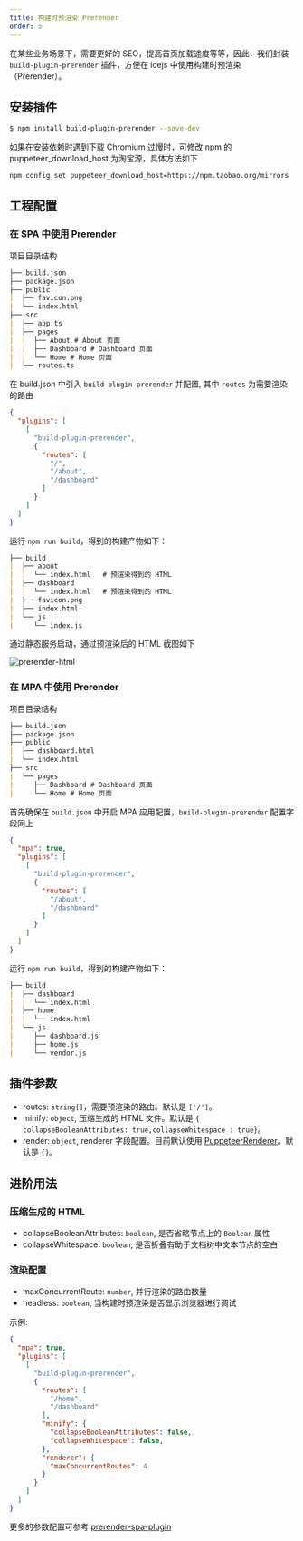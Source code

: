 ```yaml
---
title: 构建时预渲染 Prerender
order: 5
---
```


在某些业务场景下，需要更好的 SEO，提高首页加载速度等等，因此，我们封装 `build-plugin-prerender` 插件，方便在 icejs 中使用构建时预渲染（Prerender）。

## 安装插件

```bash
$ npm install build-plugin-prerender --save-dev
```

如果在安装依赖时遇到下载 Chromium 过慢时，可修改 npm 的puppeteer_download_host 为淘宝源，具体方法如下

```bash
npm config set puppeteer_download_host=https://npm.taobao.org/mirrors
```
## 工程配置

### 在 SPA 中使用 Prerender

项目目录结构

```markdown
├── build.json
├── package.json
├── public
|  ├── favicon.png
|  └── index.html
├── src
|  ├── app.ts
|  ├── pages
|  |  ├── About # About 页面
|  |  ├── Dashboard # Dashboard 页面
|  |  └── Home # Home 页面
|  └── routes.ts
```

在 build.json 中引入 `build-plugin-prerender` 并配置, 其中 `routes` 为需要渲染的路由

```json
{
  "plugins": [
    [
      "build-plugin-prerender",
      {
        "routes": [
          "/",
          "/about",
          "/dashboard"
        ]
      }
    ]
  ]
}
```

运行 `npm run build`，得到的构建产物如下：

```markdown
├── build
|  ├── about
|  |  └── index.html   # 预渲染得到的 HTML
|  ├── dashboard
|  |  └── index.html   # 预渲染得到的 HTML
|  ├── favicon.png
|  ├── index.html
|  └── js
|     └── index.js
```

通过静态服务启动，通过预渲染后的 HTML 截图如下

![prerender-html](https://img.alicdn.com/tfs/TB1FsArJGL7gK0jSZFBXXXZZpXa-1211-557.png)

### 在 MPA 中使用 Prerender

项目目录结构

```markdown
├── build.json
├── package.json
├── public
|  ├── dashboard.html
|  └── index.html
├── src
|  └── pages
|     ├── Dashboard # Dashboard 页面
|     └── Home # Home 页面
```

首先确保在 `build.json` 中开启 MPA 应用配置，`build-plugin-prerender` 配置字段同上

```json
{
  "mpa": true,
  "plugins": [
    [
      "build-plugin-prerender",
      {
        "routes": [
          "/about",
          "/dashboard"
        ]
      }
    ]
  ]
}
```

运行 `npm run build`，得到的构建产物如下：

```markdown
├── build
|  ├── dashboard
|  |  └── index.html
|  ├── home
|  |  └── index.html
|  └── js
|     ├── dashboard.js
|     ├── home.js
|     └── vendor.js
```

## 插件参数

- routes: `string[]`，需要预渲染的路由。默认是 `['/']`。
- minify: `object`, 压缩生成的 HTML 文件。默认是 `{ collapseBooleanAttributes: true,collapseWhitespace : true}`。
- render: `object`, renderer 字段配置。目前默认使用 [PuppeteerRenderer](https://github.com/JoshTheDerf/prerenderer/tree/master/renderers/renderer-puppeteer)。默认是 `{}`。

## 进阶用法

### 压缩生成的 HTML
- collapseBooleanAttributes: `boolean`, 是否省略节点上的 `Boolean` 属性
- collapseWhitespace: `boolean`, 是否折叠有助于文档树中文本节点的空白

### 渲染配置
- maxConcurrentRoute: `number`, 并行渲染的路由数量
- headless: `boolean`, 当构建时预渲染是否显示浏览器进行调试

示例: 
```json
{
  "mpa": true,
  "plugins": [
    [
      "build-plugin-prerender",
      {
        "routes": [
          "/home",
          "/dashboard"
        ],
        "minify": {
          "collapseBooleanAttributes": false,
          "collapseWhitespace": false,
        },
        "renderer": {
          "maxConcurrentRoutes": 4
        }
      }
    ]
  ]
}
```

更多的参数配置可参考 [prerender-spa-plugin](https://github.com/chrisvfritz/prerender-spa-plugin)
